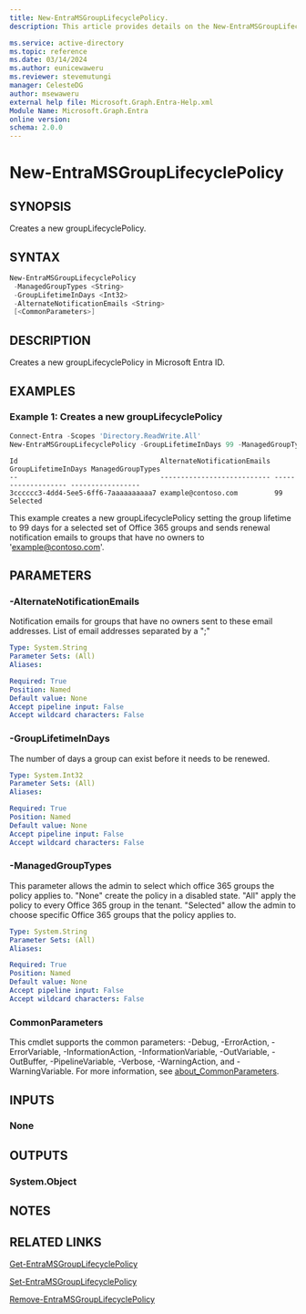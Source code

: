 ```yaml
---
title: New-EntraMSGroupLifecyclePolicy.
description: This article provides details on the New-EntraMSGroupLifecyclePolicy command.

ms.service: active-directory
ms.topic: reference
ms.date: 03/14/2024
ms.author: eunicewaweru
ms.reviewer: stevemutungi
manager: CelesteDG
author: msewaweru
external help file: Microsoft.Graph.Entra-Help.xml
Module Name: Microsoft.Graph.Entra
online version:
schema: 2.0.0
---
```


# New-EntraMSGroupLifecyclePolicy

## SYNOPSIS

Creates a new groupLifecyclePolicy.

## SYNTAX

```powershell
New-EntraMSGroupLifecyclePolicy 
 -ManagedGroupTypes <String> 
 -GroupLifetimeInDays <Int32>
 -AlternateNotificationEmails <String> 
 [<CommonParameters>]
```

## DESCRIPTION

Creates a new groupLifecyclePolicy in Microsoft Entra ID.

## EXAMPLES

### Example 1: Creates a new groupLifecyclePolicy

```powershell
Connect-Entra -Scopes 'Directory.ReadWrite.All'
New-EntraMSGroupLifecyclePolicy -GroupLifetimeInDays 99 -ManagedGroupTypes 'Selected' -AlternateNotificationEmails 'example@contoso.com'
```

```output
Id                                   AlternateNotificationEmails GroupLifetimeInDays ManagedGroupTypes
--                                   --------------------------- ------------------- -----------------
3cccccc3-4dd4-5ee5-6ff6-7aaaaaaaaaa7 example@contoso.com         99                  Selected
```

This example creates a new groupLifecyclePolicy setting the group lifetime to 99 days for a selected set of Office 365 groups and sends renewal notification emails to groups that have no owners to 'example@contoso.com'.

## PARAMETERS

### -AlternateNotificationEmails

Notification emails for groups that have no owners sent to these email addresses.
List of email addresses separated by a ";"

```yaml
Type: System.String
Parameter Sets: (All)
Aliases:

Required: True
Position: Named
Default value: None
Accept pipeline input: False
Accept wildcard characters: False
```

### -GroupLifetimeInDays

The number of days a group can exist before it needs to be renewed.

```yaml
Type: System.Int32
Parameter Sets: (All)
Aliases:

Required: True
Position: Named
Default value: None
Accept pipeline input: False
Accept wildcard characters: False
```

### -ManagedGroupTypes

This parameter allows the admin to select which office 365 groups the policy applies to.
"None" create the policy in a disabled state.
"All" apply the policy to every Office 365 group in the tenant.
"Selected" allow the admin to choose specific Office 365 groups that the policy applies to.

```yaml
Type: System.String
Parameter Sets: (All)
Aliases:

Required: True
Position: Named
Default value: None
Accept pipeline input: False
Accept wildcard characters: False
```

### CommonParameters

This cmdlet supports the common parameters: -Debug, -ErrorAction, -ErrorVariable, -InformationAction, -InformationVariable, -OutVariable, -OutBuffer, -PipelineVariable, -Verbose, -WarningAction, and -WarningVariable. For more information, see [about_CommonParameters](https://go.microsoft.com/fwlink/?LinkID=113216).

## INPUTS

### None

## OUTPUTS

### System.Object

## NOTES

## RELATED LINKS

[Get-EntraMSGroupLifecyclePolicy](Get-EntraMSGroupLifecyclePolicy.md)

[Set-EntraMSGroupLifecyclePolicy](Set-EntraMSGroupLifecyclePolicy.md)

[Remove-EntraMSGroupLifecyclePolicy](Remove-EntraMSGroupLifecyclePolicy.md)
